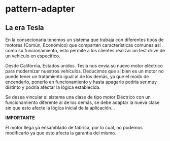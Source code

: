 # pattern-adapter

## La era Tesla

En la consecionaria tenemos un sistema que trabaja con diferentes tipos de motores (Común, Económico) que comparten características comunes así como su funcionamiento, esto permite a los clientes realizar un test drive de un vehiculo en especifico. 

Desde California, Estados unidos. Tesla nos envía su nuevo motor eléctrico para modernizar nuestros vehículos.
Deducimos que si bien es un motor no puede tener un tratamiento igual al de los demás, ya que el modo de encenderlo, ponerlo en funcionamiento y hasta apagarlo podría ser muy distinto y podría afectar la lógica establecida.

Se desea vincular al sistema una clase de tipo motor Eléctrico con un funcionamiento diferente al de los demás, se debe adaptar la nueva clase sin que esto afecte la lógica inicial de la aplicación...

**IMPORTANTE**

El motor llega  ya ensamblado de fabrica, por lo cual, no podemos modificarlo ya que esto afecta la garantia del mismo.
